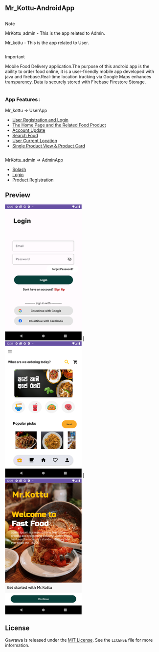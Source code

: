 # <h2>Mr_Kottu-AndroidApp<h2>

> [!NOTE]
> MrKottu_admin - This is the app related to Admin.
> 
> Mr_kottu - This is the app related to User.
##
> [!IMPORTANT]
> Mobile Food Delivery application.The purpose of this android app is the ability to order food online, it is a user-friendly mobile app developed with java and firebase.Real-time location tracking via Google Maps enhances transparency. Data is securely stored with Firebase Firestore Storage. 

#
<h3>App Features : </h3>


Mr_kottu => UserApp
- [User Registration and Login ](#User_Registration_and_Login)
- [The Home Page and the Related Food Product ](#The_Home_Page_and_the_Related_Food_Product)
- [Account Update](#Account_Update)
- [Search Food](#Search_Food)
- [User Current Location](#User_Current_Location)
- [Single Product View & Product Card](#Single_Product_View-&-Product_Card)
##
MrKottu_admin => AdminApp
- [Splash](#Splash)
- [Login  ](#Login )
- [Product Registration](#Product_Registration)



## Preview


<img src="images/login.png" alt="photo1" width="250">  | <img src="images/home.png" alt="photo2" width="250">  |  <img src="images/wellcome.png" alt="photo3" width="250">



## License

Gavrawa is released under the [MIT License](https://opensource.org/licenses/MIT). See the `LICENSE` file for more information.

